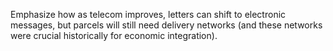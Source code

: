 Emphasize how as telecom improves, letters can shift to electronic messages, but parcels will still need delivery networks (and these networks were crucial historically for economic integration).